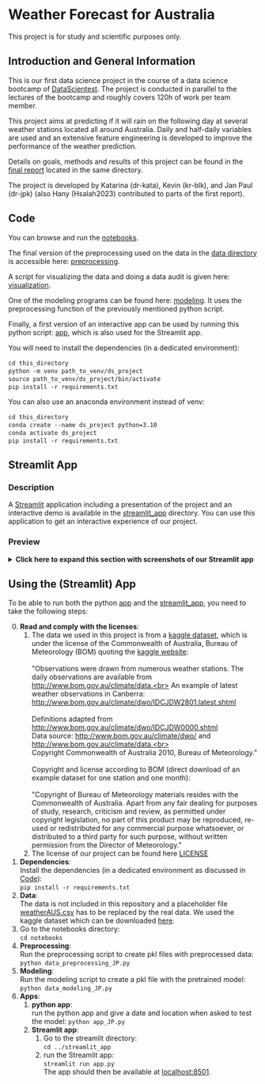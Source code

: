 # Weather Forecast for Australia

This project is for study and scientific purposes only.

## Introduction and General Information

This is our first data science project in the course of a data science bootcamp of [DataScientest](https://datascientest.com/).
The project is conducted in parallel to the lectures of the bootcamp and roughly covers 120h of work per team member.

This project aims at predicting if it will rain on the following day at several weather stations located all around Australia.
Daily and half-daily variables are used and an extensive feature engineering is developed to improve the performance of the weather prediction.

Details on goals, methods and results of this project can be found in the [final report](./final_report.md) located in the same directory.

The project is developed by Katarina (dr-kata), Kevin (kr-blk), and Jan Paul (dr-jpk) (also Hany (Hsalah2023) contributed to parts of the first report).

## Code
You can browse and run the [notebooks](./notebooks). 

The final version of the preprocessing used on the data in the [data directory](./data) is accessible here:
[preprocessing](./notebooks/data_preprocessing_JP.py).

A script for visualizing the data and doing a data audit is given here: [visualization](./notebooks/data_visualization_and_audit_JP.py).

One of the modeling programs can be found here: [modeling](./notebooks/data_modeling_JP.py). It uses the preprocessing function of the previously mentioned python script.

Finally, a first version of an interactive app can be used by running this python script: [app](./notebooks/app_JP.py), which is also used for the Streamlit app.

You will need to install the dependencies (in a dedicated environment):

```shell
cd this_directory
python -m venv path_to_venv/ds_project
source path_to_venv/ds_project/bin/activate
pip install -r requirements.txt

```

You can also use an anaconda environment instead of venv:

```shell
cd this_directory
conda create --name ds_project python=3.10
conda activate ds_project
pip install -r requirements.txt
```

## Streamlit App
### Description
A [Streamlit](https://streamlit.io/) application including a presentation of the project and an interactive demo is available in the [streamlit_app](streamlit_app) directory. You can use this application to get an interactive experience of our project.
### Preview
<details>
<summary><b>Click here to expand this section with screenshots of our Streamlit app</b></summary>

Some screenshots of the Streamlit app are shown below. In a first tab, you are introduced to our project.

You can choose between displaying a pdf presentation within Streamlit or with a pdf viewer of your choice.

<img src="streamlit_app/assets/streamlit_presentation_tab.png"/>

In the second tab of our app, you can get active and give a date and location of your choice as input.

<img src="streamlit_app/assets/streamlit_app_tab.png"/>

If you press "Submit", the app will run a pretrained model on your inputs and tell you, if it is going to rain in your location on the next day.

<img src="streamlit_app/assets/streamlit_app_tab1.png"/>

In the final tab, we present the most important conclusions of our project and give an outlook on future work.

<img src="streamlit_app/assets/streamlit_conclusion_tab.png"/>

</details>

## Using the (Streamlit) App

To be able to run both the python [app](./notebooks/app_JP.py) and the [streamlit_app](streamlit_app), you need to take the following steps:

0. **Read and comply with the licenses**:
    1. The data we used in this project is from a [kaggle dataset](https://www.kaggle.com/datasets/jsphyg/weather-dataset-rattle-package), which is under the license of the Commonwealth of Australia, Bureau of Meteorology (BOM) quoting the [kaggle website](https://www.kaggle.com/datasets/jsphyg/weather-dataset-rattle-package):<br><br>
    "Observations were drawn from numerous weather stations. The daily observations are available from http://www.bom.gov.au/climate/data.<br>
An example of latest weather observations in Canberra: http://www.bom.gov.au/climate/dwo/IDCJDW2801.latest.shtml<br><br>Definitions adapted from http://www.bom.gov.au/climate/dwo/IDCJDW0000.shtml<br>Data source: http://www.bom.gov.au/climate/dwo/ and http://www.bom.gov.au/climate/data.<br><br>Copyright Commonwealth of Australia 2010, Bureau of Meteorology."<br><br>
    Copyright and license according to BOM (direct download of an example dataset for one station and one month):<br><br>"Copyright of Bureau of Meteorology materials resides with the Commonwealth of Australia. Apart from any fair dealing for purposes of study, research, criticism and review, as permitted under copyright legislation, no part of this product may be reproduced, re-used or redistributed for any commercial purpose whatsoever, or distributed to a third party for such purpose, without written permission from the Director of Meteorology."
    1. The license of our project can be found here [LICENSE](LICENSE)
0. **Dependencies**:<br>Install the dependencies (in a dedicated environment as discussed in [Code](#Code)):<br>`pip install -r requirements.txt`
0. **Data**:<br>The data is not included in this repository and a placeholder file [weatherAUS.csv](data/weatherAUS.csv) has to be replaced by the real data. We used the kaggle dataset which can be downloaded [here](https://www.kaggle.com/datasets/jsphyg/weather-dataset-rattle-package).
0. Go to the notebooks directory:<br>`cd notebooks`
0. **Preprocessing**:<br>Run the preprocessing script to create pkl files with preprocessed data:<br>`python data_preprocessing_JP.py`
0. **Modeling**:<br>Run the modeling script to create a pkl file with the pretrained model:<br>`python data_modeling_JP.py`
0. **Apps**:
    1. **python app**:<br>run the python app and give a date and location when asked to test the model: `python app_JP.py`
    1. **Streamlit app**:
        1. Go to the streamlit directory:<br>`cd ../streamlit_app`
        1. run the Streamlit app:<br>`streamlit run app.py`<br>The app should then be available at [localhost:8501](http://localhost:8501).
